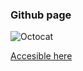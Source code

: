 
### Github page

![Octocat](https://github.githubassets.com/images/icons/emoji/octocat.png)

[Accesible here](https://dejanu.github.io/)